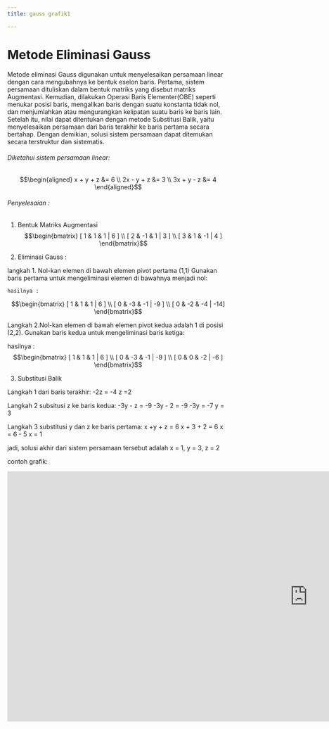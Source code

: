 ```yaml
---
title: gauss grafik1

---
```



# Metode Eliminasi Gauss

Metode eliminasi Gauss digunakan untuk menyelesaikan persamaan linear dengan cara mengubahnya ke bentuk eselon baris.
Pertama, sistem persamaan dituliskan dalam bentuk matriks yang disebut matriks Augmentasi.
Kemudian, dilakukan Operasi Baris Elementer(OBE) seperti menukar posisi baris, mengalikan baris  dengan suatu konstanta tidak nol, dan menjumlahkan atau mengurangkan kelipatan suatu baris ke baris lain.
Setelah itu, nilai dapat ditentukan dengan metode Substitusi Balik, yaitu menyelesaikan  persamaan dari baris terakhir ke baris pertama secara bertahap. Dengan demikian, solusi sistem persamaan dapat ditemukan secara terstruktur dan sistematis.

###### Diketahui sistem persamaan linear:
$$\begin{aligned}
x + y + z  &= 6 \\
2x - y + z &= 3 \\
3x + y - z &= 4
\end{aligned}$$

###### Penyelesaian :
1. Bentuk Matriks Augmentasi 
$$\begin{bmatrix}
  [ 1 &  1 & 1 | 6 ] \\
  [ 2 & -1 & 1 | 3 ] \\
  [ 3 & 1 & -1 | 4 ]
\end{bmatrix}$$

2. Eliminasi Gauss :

langkah 1. Nol-kan elemen di bawah elemen pivot pertama (1,1)
Gunakan baris pertama untuk mengeliminasi elemen di bawahnya menjadi nol:

    hasilnya : 
$$\begin{bmatrix}
[ 1 &  1 & 1  |  6 ] \\
[ 0 & -3 & -1 | -9 ] \\
[ 0 & -2 & -4 | -14]
\end{bmatrix}$$

Langkah 2.Nol-kan elemen di bawah elemen pivot kedua adalah 1 di posisi (2,2).
Gunakan baris kedua untuk mengeliminasi baris ketiga:

hasilnya : 
$$\begin{bmatrix}
[ 1 &  1 & 1  |  6 ] \\
[ 0 & -3 & -1 | -9 ] \\
[ 0 &  0 & -2 | -6 ]
\end{bmatrix}$$

3. Substitusi Balik

Langkah 1 dari baris terakhir:
-2z = -4
  z =2
  
Langkah 2 subsitusi z ke baris kedua:
-3y - z = -9
-3y - 2 = -9
-3y = -7
y = 3

Langkah 3 substitusi y dan z ke baris pertama: 
x +y + z = 6
x + 3 + 2 = 6
x = 6 - 5
x = 1

jadi, solusi akhir dari sistem persamaan tersebut adalah 
x = 1, y = 3, z = 2

contoh grafik: 
<iframe scrolling="no" title="grafik22" src="https://www.geogebra.org/material/iframe/id/vxdan5wh/width/1366/height/569/border/888888/sfsb/true/smb/false/stb/false/stbh/false/ai/false/asb/false/sri/false/rc/false/ld/false/sdz/false/ctl/false" width="1366px" height="569px" style="border:0px;"> </iframe>